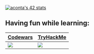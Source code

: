 [![aconta's 42 stats](https://badge42.vercel.app/api/v2/clbqdjc5500060fksggjr3ti8/stats?cursusId=21&coalitionId=undefined)](https://github.com/JaeSeoKim/badge42)  


## Having fun while learning:

|[Codewars](https://www.codewars.com/users/CoAle)|[TryHackMe](https://tryhackme.com/p/atypicalNebu)|
|--------|----------|
|![](https://www.codewars.com/users/CoAle/badges/micro)|![](https://tryhackme-badges.s3.amazonaws.com/atypicalNebu.png)|


<!--
**coale/coale** is a ✨ _special_ ✨ repository because its `README.md` (this file) appears on your GitHub profile.
![My Skills](https://skillicons.dev/icons?i=c,py)
Here are some ideas to get you started:

- 🔭 I’m currently working on ...
- 🌱 I’m currently learning ...
- 👯 I’m looking to collaborate on ...
- 🤔 I’m looking for help with ...
- 💬 Ask me about ...
- 📫 How to reach me: ...
- 😄 Pronouns: ...
- ⚡ Fun fact: ...


TOOL DA GUARDARE:

https://readme-typing-svg.demolab.com/demo/

https://simpleicons.org/?q=42
-->
